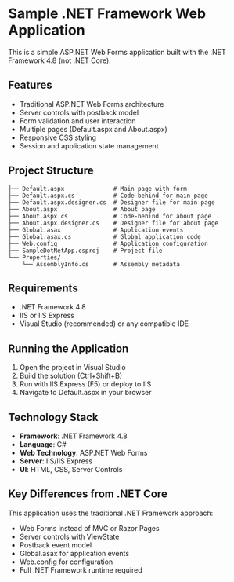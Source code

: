 # Sample .NET Framework Web Application

This is a simple ASP.NET Web Forms application built with the .NET Framework 4.8 (not .NET Core).

## Features

- Traditional ASP.NET Web Forms architecture
- Server controls with postback model
- Form validation and user interaction
- Multiple pages (Default.aspx and About.aspx)
- Responsive CSS styling
- Session and application state management

## Project Structure

```
├── Default.aspx              # Main page with form
├── Default.aspx.cs           # Code-behind for main page
├── Default.aspx.designer.cs  # Designer file for main page
├── About.aspx                # About page
├── About.aspx.cs             # Code-behind for about page
├── About.aspx.designer.cs    # Designer file for about page
├── Global.asax               # Application events
├── Global.asax.cs            # Global application code
├── Web.config                # Application configuration
├── SampleDotNetApp.csproj    # Project file
└── Properties/
    └── AssemblyInfo.cs       # Assembly metadata
```

## Requirements

- .NET Framework 4.8
- IIS or IIS Express
- Visual Studio (recommended) or any compatible IDE

## Running the Application

1. Open the project in Visual Studio
2. Build the solution (Ctrl+Shift+B)
3. Run with IIS Express (F5) or deploy to IIS
4. Navigate to Default.aspx in your browser

## Technology Stack

- **Framework**: .NET Framework 4.8
- **Language**: C#
- **Web Technology**: ASP.NET Web Forms
- **Server**: IIS/IIS Express
- **UI**: HTML, CSS, Server Controls

## Key Differences from .NET Core

This application uses the traditional .NET Framework approach:
- Web Forms instead of MVC or Razor Pages
- Server controls with ViewState
- Postback event model
- Global.asax for application events
- Web.config for configuration
- Full .NET Framework runtime required
